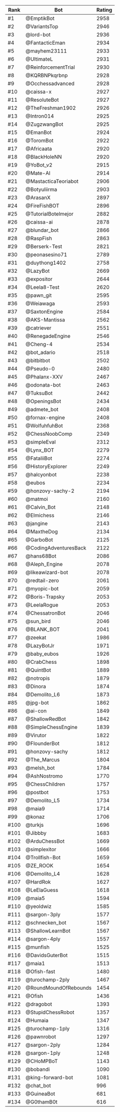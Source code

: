 Rank|Bot|Rating
---|---|---
#1|@EmptikBot|2958
#2|@VariantsTop|2946
#3|@lord-bot|2936
#4|@FantacticEman|2934
#5|@mayhem23111|2933
#6|@UltimateL|2931
#7|@ReinforcementTrial|2930
#8|@KQRBNPkqrbnp|2928
#9|@Occhessadvanced|2928
#10|@caissa-x|2927
#11|@ResoluteBot|2927
#12|@TheFreshman1902|2926
#13|@Intron014|2925
#14|@ZugzwangBot|2925
#15|@EmanBot|2924
#16|@ToromBot|2922
#17|@Africaata|2920
#18|@BlackHoleNN|2920
#19|@YoBot_v2|2915
#20|@Mate-AI|2914
#21|@MastacticaTeoriabot|2906
#22|@Botyuliirma|2903
#23|@ArasanX|2897
#24|@FireFishBOT|2896
#25|@TutorialBotelmejor|2882
#26|@caissa-ai|2878
#27|@blundar_bot|2866
#28|@RaspFish|2863
#29|@Berserk-Test|2821
#30|@peonasesino71|2789
#31|@duythong1402|2758
#32|@LazyBot|2669
#33|@expositor|2644
#34|@Leela8-Test|2620
#35|@pawn_git|2595
#36|@Weiawaga|2593
#37|@SaxtonEngine|2584
#38|@AKS-Mantissa|2562
#39|@catriever|2551
#40|@RenegadeEngine|2546
#41|@Cheng-4|2534
#42|@bot_adario|2518
#43|@bitbitbot|2502
#44|@Pseudo-0|2480
#45|@Phalanx-XXV|2467
#46|@odonata-bot|2463
#47|@TuksuBot|2442
#48|@OpeningsBot|2434
#49|@admete_bot|2408
#50|@fornax-engine|2408
#51|@WolfuhfuhBot|2368
#52|@ChessNoobComp|2349
#53|@simpleEval|2312
#54|@Lynx_BOT|2279
#55|@FataliiBot|2274
#56|@HistoryExplorer|2249
#57|@halcyonbot|2238
#58|@eubos|2234
#59|@honzovy-sachy-2|2194
#60|@matmoi|2160
#61|@Calvin_Bot|2148
#62|@Elmichess|2146
#63|@jangine|2143
#64|@MaxtheDog|2134
#65|@GarboBot|2125
#66|@CodingAdventuresBack|2122
#67|@hans68Bot|2086
#68|@Aleph_Engine|2078
#69|@likeawizard-bot|2078
#70|@redtail-zero|2061
#71|@myopic-bot|2059
#72|@Boris-Trapsky|2053
#73|@LeelaRogue|2053
#74|@ChessatronBot|2046
#75|@sun_bird|2046
#76|@BLANK_BOT|2041
#77|@zeekat|1986
#78|@LazyBotJr|1971
#79|@baby_eubos|1926
#80|@CrabChess|1898
#81|@QuintBot|1889
#82|@notropis|1879
#83|@Dinora|1874
#84|@Demolito_L6|1873
#85|@jpg-bot|1862
#86|@ai-con|1849
#87|@ShallowRedBot|1842
#88|@SimpleChessEngine|1839
#89|@Virutor|1822
#90|@FlounderBot|1812
#91|@honzovy-sachy|1812
#92|@The_Marcus|1804
#93|@melsh_bot|1784
#94|@AshNostromo|1770
#95|@ChessChildren|1757
#96|@postbot|1753
#97|@Demolito_L5|1734
#98|@maia9|1714
#99|@konaz|1706
#100|@turkjs|1696
#101|@Jibbby|1683
#102|@ArduChessBot|1669
#103|@simplexitor|1666
#104|@Trollfish-Bot|1659
#105|@ZE_ROOK|1654
#106|@Demolito_L4|1628
#107|@HardRok|1627
#108|@LeElaGuess|1618
#109|@maia5|1594
#110|@yeoldwiz|1585
#111|@sargon-3ply|1577
#112|@schnecken_bot|1567
#113|@ShallowLearnBot|1567
#114|@sargon-4ply|1557
#115|@munfish|1525
#116|@DavidsGuterBot|1515
#117|@maia1|1513
#118|@Ofish-fast|1480
#119|@turochamp-2ply|1467
#120|@RoundMoundOfRebounds|1454
#121|@Ofish|1436
#122|@dragobot|1393
#123|@StupidChessRobot|1357
#124|@Humaia|1347
#125|@turochamp-1ply|1316
#126|@pawnrobot|1297
#127|@sargon-2ply|1284
#128|@sargon-1ply|1248
#129|@CHoMPBoT|1143
#130|@bobandi|1090
#131|@king-forward-bot|1081
#132|@chat_bot|996
#133|@GuineaBot|681
#134|@G0thamB0t|616

